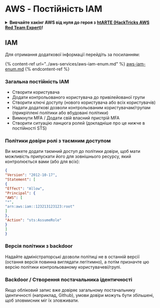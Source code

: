 # AWS - Постійність IAM

<details>

<summary><strong>Вивчайте хакінг AWS від нуля до героя з</strong> <a href="https://training.hacktricks.xyz/courses/arte"><strong>htARTE (HackTricks AWS Red Team Expert)</strong></a><strong>!</strong></summary>

Інші способи підтримки HackTricks:

* Якщо ви хочете побачити вашу **компанію в рекламі на HackTricks** або **завантажити HackTricks у PDF-форматі**, перевірте [**ПЛАНИ ПІДПИСКИ**](https://github.com/sponsors/carlospolop)!
* Отримайте [**офіційний PEASS & HackTricks мерч**](https://peass.creator-spring.com)
* Відкрийте для себе [**Сім'ю PEASS**](https://opensea.io/collection/the-peass-family), нашу колекцію ексклюзивних [**NFT**](https://opensea.io/collection/the-peass-family)
* **Приєднуйтесь до** 💬 [**групи Discord**](https://discord.gg/hRep4RUj7f) або [**групи telegram**](https://t.me/peass) або **слідкуйте** за нами на **Twitter** 🐦 [**@hacktricks_live**](https://twitter.com/hacktricks_live)**.**
* **Поділіться своїми хакерськими трюками, надсилайте PR до** [**HackTricks**](https://github.com/carlospolop/hacktricks) **і** [**HackTricks Cloud**](https://github.com/carlospolop/hacktricks-cloud) **репозиторіїв на GitHub.**

</details>

## IAM

Для отримання додаткової інформації перейдіть за посиланням:

{% content-ref url="../aws-services/aws-iam-enum.md" %}
[aws-iam-enum.md](../aws-services/aws-iam-enum.md)
{% endcontent-ref %}

### Загальна постійність IAM

* Створити користувача
* Додати контрольованого користувача до привілейованої групи
* Створити ключі доступу (нового користувача або всіх користувачів)
* Надати додаткові дозволи контрольованим користувачам/групам (прикріплені політики або вбудовані політики)
* Вимкнути MFA / Додати свій власний пристрій MFA
* Створити ситуацію ланцюга ролей (докладніше про це нижче в постійності STS)

### Політики довіри ролі з таємним доступом

Ви можете додати таємний доступ до політики довіри, щоб мати можливість припускати його для зовнішнього ресурсу, який контролюється вами (або для всіх):
```json
{
"Version": "2012-10-17",
"Statement": [
{
"Effect": "Allow",
"Principal": {
"AWS": [
"*",
"arn:aws:iam::123213123123:root"
]
},
"Action": "sts:AssumeRole"
}
]
}
```
### Версія політики з backdoor

Надайте адміністраторські дозволи політиці не в останній версії (остання версія повинна виглядати легітимно), а потім призначте цю версію політики контрольованому користувачеві/групі.

### Backdoor / Створення постачальника ідентичності

Якщо обліковий запис вже довіряє загальному постачальнику ідентичності (наприклад, Github), умови довіри можуть бути збільшені, щоб зловмисник міг їх зловживати.
